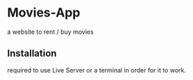 # Movies-App
a website to rent / buy movies

## Installation

required to use Live Server or a terminal in order for it to work.
